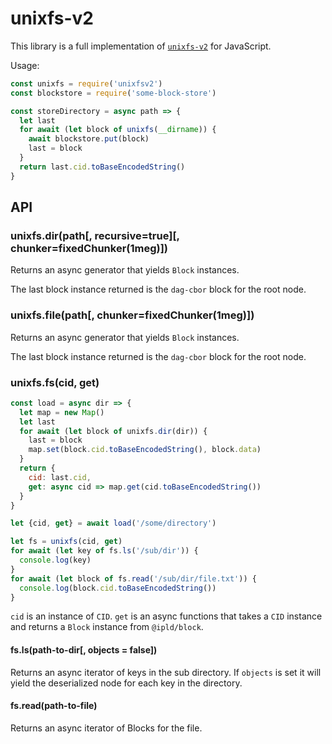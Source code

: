 # unixfs-v2 

This library is a full implementation of [`unixfs-v2`](https://github.com/ipfs/unixfs-v2) for JavaScript.

Usage:

```javascript
const unixfs = require('unixfsv2')
const blockstore = require('some-block-store')

const storeDirectory = async path => {
  let last
  for await (let block of unixfs(__dirname)) {
    await blockstore.put(block)
    last = block
  }
  return last.cid.toBaseEncodedString()
}
```

## API

### unixfs.dir(path[, recursive=true][, chunker=fixedChunker(1meg)])

Returns an async generator that yields `Block` instances.

The last block instance returned is the `dag-cbor` block for
the root node.

### unixfs.file(path[, chunker=fixedChunker(1meg)])

Returns an async generator that yields `Block` instances.

The last block instance returned is the `dag-cbor` block for
the root node.

### unixfs.fs(cid, get)

```javascript
const load = async dir => {
  let map = new Map()
  let last
  for await (let block of unixfs.dir(dir)) {
    last = block
    map.set(block.cid.toBaseEncodedString(), block.data)
  }
  return {
    cid: last.cid,
    get: async cid => map.get(cid.toBaseEncodedString())
  }
}

let {cid, get} = await load('/some/directory')

let fs = unixfs(cid, get)
for await (let key of fs.ls('/sub/dir')) {
  console.log(key)
}
for await (let block of fs.read('/sub/dir/file.txt')) {
  console.log(block.cid.toBaseEncodedString())
}
```

`cid` is an instance of `CID`. `get` is an async functions that takes
a `CID` instance and returns a `Block` instance from `@ipld/block`.

#### fs.ls(path-to-dir[, objects = false])

Returns an async iterator of keys in the sub directory. If `objects` is set it
will yield the deserialized node for each key in the directory.

#### fs.read(path-to-file)

Returns an async iterator of Blocks for the file.
